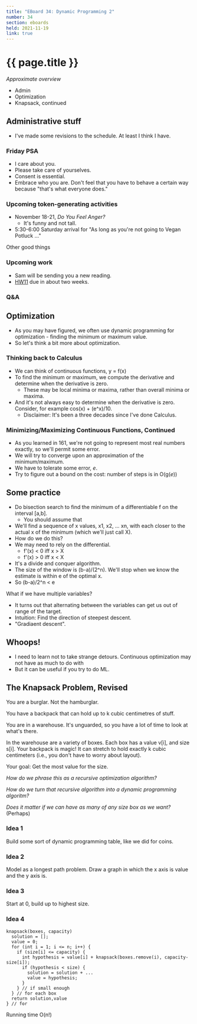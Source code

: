 ```yaml
---
title: "EBoard 34: Dynamic Programming 2" 
number: 34
section: eboards
held: 2021-11-19
link: true
---
```

# {{ page.title }}

_Approximate overview_

* Admin
* Optimization
* Knapsack, continued

Administrative stuff
--------------------

* I've made some revisions to the schedule. At least I think I have.

### Friday PSA

* I care about you.
* Please take care of yourselves.
* Consent is essential.
* Embrace who you are.  Don't feel that you have to behave a certain
  way because "that's what everyone does."

### Upcoming token-generating activities

* November 18-21, _Do You Feel Anger?_
    * It's funny and not tall.
* 5:30-6:00 Saturday arrival for "As long as you're not going to 
  Vegan Potluck ..."

Other good things

### Upcoming work

* Sam will be sending you a new reading.
* [HW11](../assignments/assignment11) due in about two weeks.

### Q&A

Optimization
------------

* As you may have figured, we often use dynamic programming for 
  optimization - finding the minimum or maximum value.
* So let's think a bit more about optimization.

### Thinking back to Calculus

* We can think of continuous functions, y = f(x)
* To find the minimum or maximum, we compute the derivative
  and determine when the derivative is zero.
    * These may be local minima or maxima, rather than overall
      minima or maxima.
* And it's not always easy to determine when the derivative is zero.
  Consider, for example cos(x) + (e^x)/10.
    * Disclaimer: It's been a three decades since I've done Calculus.

### Minimizing/Maximizing Continuous Functions, Continued

* As you learned in 161, we're not going to represent most real numbers
  exactly, so we'll permit some error.
* We will try to converge upon an approximation of the minimum/maximum.
* We have to tolerate some error, _e_.
* Try to figure out a bound on the cost: number of steps is in O(g(_e_))

Some practice
-------------

* Do bisection search to find the minimum of a differentiable f on 
  the interval [a,b].
    * You should assume that 
* We'll find a sequence of x values, x1, x2, ... xn, with each closer 
  to the actual x of the minimum (which we'll just call X).
* How do we do this?
* We may need to rely on the differential.
    * f'(x) < 0 iff x > X
    * f'(x) > 0 iff x < X
* It's a divide and conquer algorithm.
* The size of the window is (b-a)/(2^n).  We'll stop when we know the
  estimate is within e of the optimal x.
* So (b-a)/2^n < e

What if we have multiple variables?

* It turns out that alternating between the variables can get us out
  of range of the target.
* Intuition: Find the direction of steepest descent.
* "Gradiaent descent".

Whoops!
-------

* I need to learn not to take strange detours.  Continuous optimization
  may not have as much to do with 
* But it can be useful if you try to do ML.

The Knapsack Problem, Revised
-----------------------------

You are a burglar.  Not the hamburglar.

You have a backpack that can hold up to k cubic centimetres of stuff.

You are in a warehouse.  It's unguarded, so you have a lot of time
to look at what's there.

In the warehouse are a variety of boxes.  Each box has a value v[i],
and size s[i].  Your backpack is magic!  It can stretch to hold exactly
k cubic centimeters (i.e., you don't have to worry about layout).

Your goal: Get the most value for the size.

_How do we phrase this as a recursive optimization algorithm?_

_How do we turn that recursive algorithm into a dynamic programming algoritm?_

_Does it matter if we can have as many of any size box as we want?_  (Perhaps)

### Idea 1

Build some sort of dynamic programming table, like we did for coins.

### Idea 2

Model as a longest path problem.  Draw a graph in which the x axis is
value and the y axis is.

### Idea 3

Start at 0, build up to highest size.

### Idea 4

```
knapsack(boxes, capacity)
  solution = [];
  value = 0;
  for (int i = 1; i <= n; i++) {
    if (size[i] <= capacity) {
      int hypothesis = value[i] + knapsack(boxes.remove(i), capacity-size[i]);
      if (hypothesis < size) {
        solution = solution + ...
        value = hypothesis;
      }
    } // if small enough
  } // for each box
  return solution,value
} // for
```

Running time O(n!)
